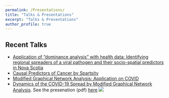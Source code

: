 ```yaml
---
permalink: /Presentations/
title: "Talks & Presentations"
excerpt: "Talks & Presentations"
author_profile: true
---
```


## Recent Talks
- [Application of “dominance analysis” with health data: Identifying regional spreaders of a viral pathogen and their socio-spatial predictors in Nova Scotia](http://yaydede.github.io/files/Przo1.pdf) 
- [Causal Predictors of Cancer by Spartsity](http://yaydede.github.io/files/Przo1cancer.pdf) 
- [Modified Graphical Network Analysis: Application on COVID](http://yaydede.github.io/files/euhea22.pdf)
- [Dynamics of the COVID-19 Spread by Modified Graphical Network Analysis](https://www.unibz.it/en/events/138678-dynamics-of-the-covid-19-spread-by-modified-graphical-network-analysis).   See the presenation (pdf) [here](https://rawcdn.githack.com/yaydede/Articles/8cd8d824a6cb6688e6da0b4fbfbfcd5f928aeca8/Przo2.pdf)
[![](https://cdn.mathpix.com/snip/images/T_4-srtunH5UwHhy6nP-L5ktO1DSoUm61U-hGWO8LW0.original.fullsize.png)](https://raw.githack.com/yaydede/Articles/main/Presentation1.pdf)
